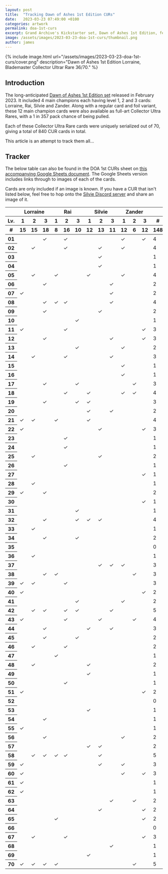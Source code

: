 ```yaml
---
layout: post
title:  "Tracking Dawn of Ashes 1st Edition CURs"
date:   2023-03-23 07:49:00 +0100
categories: artwork
permalink: doa-1st-curs
excerpt: Grand Archive's Kickstarter set, Dawn of Ashes 1st Edition, featured serialized Collector Ultra Rare cards - 840 of them. This article attempts to track all of the ones which are known to have been pulled, with images.
image: /assets/images/2023-03-23-doa-1st-curs/thumbnail.png
author: james
---
```

{% include image.html url="/assets/images/2023-03-23-doa-1st-curs/cover.png" description="Dawn of Ashes 1st Edition Lorraine, Blademaster Collector Ultrar Rare 36/70." %}

## Introduction

The long-anticipated [Dawn of Ashes 1st Edition set](/DOA-1st_(set)) released in February 2023. It included 4 main champions each having level 1, 2 and 3 cards: Lorraine, Rai, Silvie and Zander. Along with a regular card and foil variant, these 12 main champion cards were also available as full-art Collector Ultra Rares, with a 1 in 357 pack chance of being pulled.

Each of these Collector Ultra Rare cards were uniquely serialized out of 70, giving a total of 840 CUR cards in total.

This article is an attempt to track them all...

## Tracker

The below table can also be found in the DOA 1st CURs sheet on [this accompanying Google Sheets document](https://docs.google.com/spreadsheets/d/1HOh_fww8VUZLqZgo7_n3LyVEjYO0ucwUjigpBH8fxr0/edit?usp=sharing). The Google Sheets version includes links through to images of each of the cards.

Cards are only included if an image is known. If you have a CUR that isn't listed below, feel free to hop onto the [Silvie Discord server](https://discord.gg/bC6uWYvM4G) and share an image of it.

<section class="curs-table">
  <table>
    <thead>
      <tr>
        <th>
        </th>
        <th colspan="3">
          Lorraine
        </th>
        <th colspan="3">
          Rai
        </th>
        <th colspan="3">
          Silvie
        </th>
        <th colspan="3">
          Zander
        </th>
        <th></th>
      </tr>
      <tr>
        <th>
          Lv.
        </th>
        <th>1</th>
        <th>2</th>
        <th>3</th>
        <th>1</th>
        <th>2</th>
        <th>3</th>
        <th>1</th>
        <th>2</th>
        <th>3</th>
        <th>1</th>
        <th>2</th>
        <th>3</th>
        <th>#</th>
      </tr>
      <tr>
        <th>
          #
        </th>
        <th>15</th><th>15</th><th>18</th><th>8</th><th>16</th><th>10</th><th>12</th><th>13</th><th>11</th><th>12</th><th>6</th><th>12</th>
        <th>148</th>
      </tr>
    </thead>
    <tbody>
      <tr>
        <th>01</th><td></td><td></td><td>✓</td><td></td><td>✓</td><td></td><td></td><td></td><td></td><td>✓</td><td></td><td>✓</td><td>4</td>
      </tr>
      <tr>
        <th>02</th><td></td><td>✓</td><td></td><td></td><td>✓</td><td></td><td></td><td>✓</td><td></td><td>✓</td><td></td><td></td><td>4</td>
      </tr>
      <tr>
        <th>03</th><td></td><td></td><td></td><td></td><td></td><td></td><td></td><td>✓</td><td></td><td></td><td></td><td></td><td>1</td>
      </tr>
      <tr>
        <th>04</th><td></td><td></td><td></td><td></td><td></td><td></td><td></td><td>✓</td><td></td><td></td><td></td><td></td><td>1</td>
      </tr>
      <tr>
        <th>05</th><td></td><td>✓</td><td></td><td>✓</td><td></td><td></td><td>✓</td><td></td><td></td><td>✓</td><td></td><td></td><td>4</td>
      </tr>
      <tr>
        <th>06</th><td></td><td></td><td>✓</td><td></td><td></td><td></td><td></td><td></td><td>✓</td><td></td><td></td><td></td><td>2</td>
      </tr>
      <tr>
        <th>07</th><td>✓</td><td></td><td></td><td></td><td></td><td></td><td></td><td></td><td>✓</td><td></td><td></td><td></td><td>2</td>
      </tr>
      <tr>
        <th>08</th><td></td><td></td><td>✓</td><td>✓</td><td>✓</td><td></td><td></td><td></td><td>✓</td><td></td><td></td><td></td><td>4</td>
      </tr>
      <tr>
        <th>09</th><td></td><td></td><td>✓</td><td></td><td></td><td></td><td></td><td>✓</td><td></td><td></td><td></td><td></td><td>2</td>
      </tr>
      <tr>
        <th>10</th><td></td><td></td><td></td><td></td><td></td><td>✓</td><td></td><td></td><td></td><td></td><td></td><td></td><td>1</td>
      </tr>
      <tr>
        <th>11</th><td>✓</td><td></td><td></td><td></td><td>✓</td><td></td><td></td><td></td><td></td><td></td><td></td><td>✓</td><td>3</td>
      </tr>
      <tr>
        <th>12</th><td></td><td></td><td>✓</td><td></td><td></td><td></td><td></td><td></td><td>✓</td><td></td><td></td><td>✓</td><td>3</td>
      </tr>
      <tr>
        <th>13</th><td></td><td></td><td></td><td></td><td></td><td>✓</td><td></td><td></td><td></td><td>✓</td><td></td><td></td><td>2</td>
      </tr>
      <tr>
        <th>14</th><td></td><td>✓</td><td></td><td></td><td>✓</td><td></td><td></td><td></td><td>✓</td><td></td><td></td><td></td><td>3</td>
      </tr>
      <tr>
        <th>15</th><td></td><td></td><td></td><td></td><td></td><td></td><td></td><td></td><td></td><td>✓</td><td></td><td></td><td>1</td>
      </tr>
      <tr>
        <th>16</th><td></td><td></td><td></td><td></td><td></td><td></td><td></td><td></td><td></td><td>✓</td><td></td><td></td><td>1</td>
      </tr>
      <tr>
        <th>17</th><td></td><td></td><td>✓</td><td></td><td></td><td>✓</td><td></td><td></td><td></td><td></td><td>✓</td><td></td><td>3</td>
      </tr>
      <tr>
        <th>18</th><td></td><td></td><td></td><td></td><td>✓</td><td></td><td>✓</td><td></td><td></td><td>✓</td><td>✓</td><td></td><td>4</td>
      </tr>
      <tr>
        <th>19</th><td></td><td></td><td>✓</td><td></td><td></td><td>✓</td><td>✓</td><td></td><td></td><td></td><td></td><td></td><td>3</td>
      </tr>
      <tr>
        <th>20</th><td></td><td></td><td></td><td></td><td></td><td></td><td>✓</td><td></td><td>✓</td><td></td><td></td><td></td><td>2</td>
      </tr>
      <tr>
        <th>21</th><td>✓</td><td>✓</td><td></td><td>✓</td><td></td><td></td><td>✓</td><td></td><td></td><td></td><td></td><td></td><td>4</td>
      </tr>
      <tr>
        <th>22</th><td>✓</td><td></td><td></td><td></td><td></td><td></td><td></td><td>✓</td><td></td><td></td><td></td><td>✓</td><td>3</td>
      </tr>
      <tr>
        <th>23</th><td></td><td></td><td></td><td></td><td>✓</td><td></td><td></td><td></td><td></td><td></td><td></td><td></td><td>1</td>
      </tr>
      <tr>
        <th>24</th><td></td><td></td><td></td><td></td><td>✓</td><td></td><td></td><td></td><td></td><td></td><td></td><td></td><td>1</td>
      </tr>
      <tr>
        <th>25</th><td></td><td>✓</td><td></td><td></td><td></td><td></td><td></td><td>✓</td><td></td><td></td><td></td><td></td><td>2</td>
      </tr>
      <tr>
        <th>26</th><td></td><td></td><td></td><td></td><td>✓</td><td></td><td></td><td></td><td></td><td></td><td></td><td></td><td>1</td>
      </tr>
      <tr>
        <th>27</th><td></td><td></td><td></td><td></td><td></td><td></td><td></td><td></td><td></td><td></td><td></td><td>✓</td><td>1</td>
      </tr>
      <tr>
        <th>28</th><td></td><td>✓</td><td></td><td></td><td></td><td></td><td></td><td></td><td></td><td></td><td></td><td></td><td>1</td>
      </tr>
      <tr>
        <th>29</th><td>✓</td><td></td><td>✓</td><td></td><td></td><td></td><td></td><td></td><td></td><td></td><td></td><td></td><td>2</td>
      </tr>
      <tr>
        <th>30</th><td></td><td></td><td></td><td></td><td></td><td></td><td></td><td></td><td></td><td></td><td></td><td>✓</td><td>1</td>
      </tr>
      <tr>
        <th>31</th><td></td><td></td><td></td><td></td><td></td><td>✓</td><td></td><td></td><td></td><td></td><td></td><td></td><td>1</td>
      </tr>
      <tr>
        <th>32</th><td></td><td></td><td>✓</td><td></td><td></td><td>✓</td><td>✓</td><td>✓</td><td></td><td></td><td></td><td></td><td>4</td>
      </tr>
      <tr>
        <th>33</th><td></td><td>✓</td><td></td><td></td><td></td><td></td><td></td><td></td><td></td><td></td><td></td><td></td><td>1</td>
      </tr>
      <tr>
        <th>34</th><td></td><td></td><td>✓</td><td></td><td></td><td>✓</td><td></td><td></td><td></td><td></td><td></td><td></td><td>2</td>
      </tr>
      <tr>
        <th>35</th><td></td><td></td><td></td><td></td><td></td><td></td><td></td><td></td><td></td><td></td><td></td><td></td><td>0</td>
      </tr>
      <tr>
        <th>36</th><td></td><td>✓</td><td></td><td></td><td></td><td></td><td></td><td></td><td></td><td></td><td></td><td></td><td>1</td>
      </tr>
      <tr>
        <th>37</th><td></td><td></td><td></td><td></td><td></td><td></td><td></td><td>✓</td><td>✓</td><td>✓</td><td></td><td></td><td>3</td>
      </tr>
      <tr>
        <th>38</th><td></td><td></td><td>✓</td><td>✓</td><td></td><td></td><td></td><td></td><td></td><td></td><td>✓</td><td></td><td>3</td>
      </tr>
      <tr>
        <th>39</th><td>✓</td><td>✓</td><td></td><td></td><td>✓</td><td></td><td></td><td></td><td></td><td></td><td></td><td></td><td>3</td>
      </tr>
      <tr>
        <th>40</th><td>✓</td><td></td><td></td><td></td><td></td><td></td><td></td><td></td><td></td><td></td><td></td><td>✓</td><td>2</td>
      </tr>
      <tr>
        <th>41</th><td></td><td></td><td></td><td></td><td></td><td>✓</td><td></td><td></td><td></td><td>✓</td><td></td><td></td><td>2</td>
      </tr>
      <tr>
        <th>42</th><td></td><td>✓</td><td>✓</td><td></td><td>✓</td><td>✓</td><td></td><td></td><td>✓</td><td></td><td></td><td></td><td>5</td>
      </tr>
      <tr>
        <th>43</th><td>✓</td><td></td><td></td><td></td><td>✓</td><td></td><td></td><td>✓</td><td></td><td></td><td>✓</td><td></td><td>4</td>
      </tr>
      <tr>
        <th>44</th><td></td><td></td><td>✓</td><td></td><td></td><td></td><td>✓</td><td></td><td>✓</td><td></td><td></td><td></td><td>3</td>
      </tr>
      <tr>
        <th>45</th><td></td><td></td><td>✓</td><td></td><td></td><td>✓</td><td></td><td></td><td></td><td></td><td></td><td></td><td>2</td>
      </tr>
      <tr>
        <th>46</th><td></td><td>✓</td><td></td><td></td><td>✓</td><td></td><td></td><td></td><td></td><td></td><td></td><td></td><td>2</td>
      </tr>
      <tr>
        <th>47</th><td></td><td></td><td></td><td>✓</td><td></td><td></td><td></td><td></td><td></td><td></td><td></td><td></td><td>1</td>
      </tr>
      <tr>
        <th>48</th><td></td><td>✓</td><td></td><td></td><td></td><td></td><td>✓</td><td></td><td></td><td></td><td></td><td></td><td>2</td>
      </tr>
      <tr>
        <th>49</th><td></td><td></td><td></td><td></td><td></td><td></td><td>✓</td><td></td><td></td><td></td><td></td><td></td><td>1</td>
      </tr>
      <tr>
        <th>50</th><td></td><td></td><td></td><td></td><td>✓</td><td></td><td></td><td></td><td></td><td></td><td></td><td></td><td>1</td>
      </tr>
      <tr>
        <th>51</th><td>✓</td><td></td><td></td><td></td><td></td><td></td><td></td><td></td><td></td><td></td><td></td><td>✓</td><td>2</td>
      </tr>
      <tr>
        <th>52</th><td></td><td></td><td></td><td></td><td></td><td></td><td></td><td></td><td></td><td></td><td></td><td></td><td>0</td>
      </tr>
      <tr>
        <th>53</th><td></td><td></td><td></td><td></td><td></td><td></td><td>✓</td><td></td><td></td><td></td><td></td><td></td><td>1</td>
      </tr>
      <tr>
        <th>54</th><td></td><td></td><td>✓</td><td></td><td></td><td></td><td></td><td></td><td></td><td></td><td></td><td></td><td>1</td>
      </tr>
      <tr>
        <th>55</th><td>✓</td><td></td><td></td><td></td><td></td><td></td><td></td><td></td><td></td><td></td><td></td><td></td><td>1</td>
      </tr>
      <tr>
        <th>56</th><td></td><td></td><td>✓</td><td></td><td></td><td></td><td></td><td></td><td></td><td>✓</td><td></td><td></td><td>2</td>
      </tr>
      <tr>
        <th>57</th><td></td><td></td><td></td><td></td><td></td><td></td><td>✓</td><td>✓</td><td></td><td></td><td></td><td></td><td>2</td>
      </tr>
      <tr>
        <th>58</th><td></td><td>✓</td><td>✓</td><td>✓</td><td>✓</td><td></td><td></td><td>✓</td><td></td><td></td><td></td><td></td><td>5</td>
      </tr>
      <tr>
        <th>59</th><td>✓</td><td></td><td></td><td></td><td></td><td></td><td></td><td>✓</td><td></td><td>✓</td><td></td><td></td><td>3</td>
      </tr>
      <tr>
        <th>60</th><td>✓</td><td></td><td></td><td></td><td></td><td></td><td></td><td></td><td></td><td>✓</td><td></td><td>✓</td><td>3</td>
      </tr>
      <tr>
        <th>61</th><td>✓</td><td></td><td></td><td></td><td></td><td></td><td></td><td></td><td></td><td></td><td></td><td></td><td>1</td>
      </tr>
      <tr>
        <th>62</th><td>✓</td><td></td><td></td><td></td><td></td><td></td><td></td><td></td><td></td><td></td><td></td><td></td><td>1</td>
      </tr>
      <tr>
        <th>63</th><td></td><td></td><td></td><td></td><td></td><td></td><td></td><td></td><td>✓</td><td></td><td>✓</td><td></td><td>2</td>
      </tr>
      <tr>
        <th>64</th><td></td><td></td><td></td><td></td><td></td><td></td><td></td><td>✓</td><td></td><td></td><td></td><td>✓</td><td>2</td>
      </tr>
      <tr>
        <th>65</th><td></td><td></td><td></td><td>✓</td><td></td><td></td><td></td><td></td><td></td><td></td><td></td><td>✓</td><td>2</td>
      </tr>
      <tr>
        <th>66</th><td></td><td></td><td></td><td></td><td></td><td></td><td></td><td></td><td></td><td></td><td></td><td></td><td>0</td>
      </tr>
      <tr>
        <th>67</th><td></td><td>✓</td><td></td><td></td><td>✓</td><td></td><td></td><td></td><td></td><td></td><td></td><td>✓</td><td>3</td>
      </tr>
      <tr>
        <th>68</th><td></td><td></td><td></td><td></td><td></td><td></td><td></td><td></td><td>✓</td><td></td><td></td><td></td><td>1</td>
      </tr>
      <tr>
        <th>69</th><td></td><td></td><td></td><td></td><td></td><td></td><td>✓</td><td></td><td></td><td></td><td></td><td></td><td>1</td>
      </tr>
      <tr>
        <th>70</th><td>✓</td><td>✓</td><td>✓</td><td>✓</td><td></td><td></td><td></td><td></td><td></td><td></td><td>✓</td><td></td><td>5</td>
      </tr>
    </tbody>
  </table>
</section>
